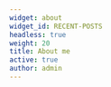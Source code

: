 ```yaml
---
widget: about
widget_id: RECENT-POSTS
headless: true
weight: 20
title: About me
active: true
author: admin
---
```

